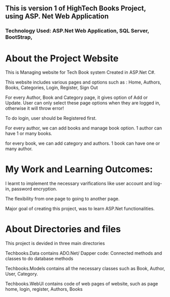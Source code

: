 ## This is version 1 of HighTech Books Project, using ASP. Net Web Application
### Technology Used: ASP.Net Web Application, SQL Server, BootStrap,

# About the Project Website

<p>This is Managing website for Tech Book system Created in ASP.Net C#.</p>
<p>This website includes various pages and options such as : Home, Authors, Books, Categories, Login, Register, Sign Out </p>
<p>For every Author, Book and Category page, it gives option of Add or Update. User can only select these page options when they are logged in, otherwise it will throw error!</p>
<p>To do login, user should be Registered first.</p>
<p>For every author, we can add books and manage book option. 1 author can have 1 or many books.</p>
<p>for every book, we can add category and authors. 1 book can have one or many author.</p>

# My Work and Learning Outcomes: 
<p>I learnt to implement the necessary varifications like user account and log-in, password encryption.</p>
<p>The flexibility from one page to going to another page.</p>
<p>Major goal of creating this project, was to learn ASP.Net functionalities.</p>

# About Directories and files 
<p>This project is devided in three main directories</p>
<p>Techbooks.Data contains ADO.Net/ Dapper code: Connected methods and classes to do database methods</p>
<p>Techbooks.Models contains all the necessary classes such as Book, Author, User, Category.</p>
<p>Techbooks.WebUI contains code of web pages of website, such as page home, login, register, Authors, Books</p>
